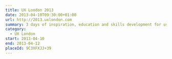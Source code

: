```yaml
---
title: UX London 2013
date: 2013-04-10T09:30:00+01:00
url: http://2013.uxlondon.com
summary: 3 days of inspiration, education and skills development for user experience designers.
category:
  - UX London
start: 2013-04-10
end: 2013-04-12
placeId: 9C3XFXJJ+39
---
```


